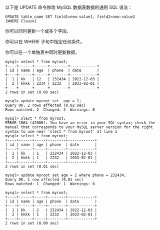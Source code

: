 

以下是 UPDATE 命令修改 MySQL 数据表数据的通用 SQL 语法：

	UPDATE table_name SET field1=new-value1, field2=new-value2
	[WHERE Clause]

你可以同时更新一个或多个字段。

你可以在 WHERE 子句中指定任何条件。

你可以在一个单独表中同时更新数据。

	mysql> select * from myroot;
	+----+------+------+--------+------------+
	| id | name | age  | phone  | date       |
	+----+------+------+--------+------------+
	|  1 | kk   | 12   | 232434 | 2022-12-03 |
	|  2 | kkkk | 2234 | 2232   | 2033-02-01 |
	+----+------+------+--------+------------+
	2 rows in set (0.00 sec)

	mysql> update myroot set  age = 1;
	Query OK, 2 rows affected (0.02 sec)
	Rows matched: 2  Changed: 2  Warnings: 0

	mysql> slect * from myroot;
	ERROR 1064 (42000): You have an error in your SQL syntax; check the manual that corresponds to your MySQL server version for the right syntax to use near 'slect * from myroot' at line 1
	mysql> select * from myroot;
	+----+------+-----+--------+------------+
	| id | name | age | phone  | date       |
	+----+------+-----+--------+------------+
	|  1 | kk   | 1   | 232434 | 2022-12-03 |
	|  2 | kkkk | 1   | 2232   | 2033-02-01 |
	+----+------+-----+--------+------------+
	2 rows in set (0.01 sec)

	mysql> update myroot set age = 2 where phone = 232434;
	Query OK, 1 row affected (0.01 sec)
	Rows matched: 1  Changed: 1  Warnings: 0

	mysql> select * from myroot;
	+----+------+-----+--------+------------+
	| id | name | age | phone  | date       |
	+----+------+-----+--------+------------+
	|  1 | kk   | 2   | 232434 | 2022-12-03 |
	|  2 | kkkk | 1   | 2232   | 2033-02-01 |
	+----+------+-----+--------+------------+
	2 rows in set (0.00 sec)